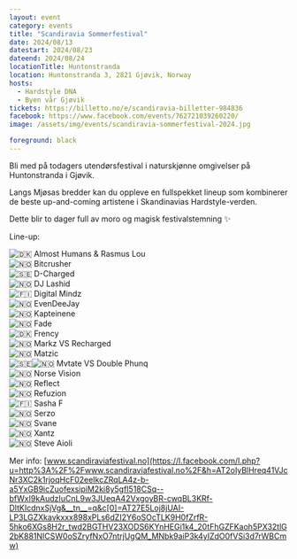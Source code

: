 ```yaml
---
layout: event
category: events
title: "Scandiravia Sommerfestival"
date: 2024/08/13
datestart: 2024/08/23
dateend: 2024/08/24
locationTitle: Huntonstranda
location: Huntonstranda 3, 2821 Gjøvik, Norway
hosts:
  - Hardstyle DNA
  - Byen vår Gjøvik
tickets: https://billetto.no/e/scandiravia-billetter-984836
facebook: https://www.facebook.com/events/762721039260220/
image: /assets/img/events/scandiravia-sommerfestival-2024.jpg

foreground: black
---
```


  
Bli med på todagers utendørsfestival i naturskjønne omgivelser på Huntonstranda i Gjøvik.

Langs Mjøsas bredder kan du oppleve en fullspekket lineup som kombinerer de beste up-and-coming artistene i Skandinavias Hardstyle-verden.

Dette blir to dager full av moro og magisk festivalstemning ✨

Line-up:

![🇩🇰](https://static.xx.fbcdn.net/images/emoji.php/v9/t63/2/16/1f1e9_1f1f0.png) Almost Humans & Rasmus Lou  
![🇳🇴](https://static.xx.fbcdn.net/images/emoji.php/v9/t40/2/16/1f1f3_1f1f4.png) Bitcrusher  
![🇸🇪](https://static.xx.fbcdn.net/images/emoji.php/v9/t13/2/16/1f1f8_1f1ea.png) D-Charged  
![🇳🇴](https://static.xx.fbcdn.net/images/emoji.php/v9/t40/2/16/1f1f3_1f1f4.png) DJ Lashid  
![🇫🇮](https://static.xx.fbcdn.net/images/emoji.php/v9/t62/2/16/1f1eb_1f1ee.png) Digital Mindz  
![🇳🇴](https://static.xx.fbcdn.net/images/emoji.php/v9/t40/2/16/1f1f3_1f1f4.png) EvenDeeJay  
![🇳🇴](https://static.xx.fbcdn.net/images/emoji.php/v9/t40/2/16/1f1f3_1f1f4.png) Kapteinene  
![🇳🇴](https://static.xx.fbcdn.net/images/emoji.php/v9/t40/2/16/1f1f3_1f1f4.png) Fade  
![🇩🇰](https://static.xx.fbcdn.net/images/emoji.php/v9/t63/2/16/1f1e9_1f1f0.png) Frency  
![🇳🇴](https://static.xx.fbcdn.net/images/emoji.php/v9/t40/2/16/1f1f3_1f1f4.png) Markz VS Recharged  
![🇳🇴](https://static.xx.fbcdn.net/images/emoji.php/v9/t40/2/16/1f1f3_1f1f4.png) Matzic  
![🇸🇪](https://static.xx.fbcdn.net/images/emoji.php/v9/t13/2/16/1f1f8_1f1ea.png)![🇳🇴](https://static.xx.fbcdn.net/images/emoji.php/v9/t40/2/16/1f1f3_1f1f4.png) Mvtate VS Double Phunq  
![🇳🇴](https://static.xx.fbcdn.net/images/emoji.php/v9/t40/2/16/1f1f3_1f1f4.png) Norse Vision  
![🇳🇴](https://static.xx.fbcdn.net/images/emoji.php/v9/t40/2/16/1f1f3_1f1f4.png) Reflect  
![🇳🇴](https://static.xx.fbcdn.net/images/emoji.php/v9/t40/2/16/1f1f3_1f1f4.png) Refuzion  
![🇫🇮](https://static.xx.fbcdn.net/images/emoji.php/v9/t62/2/16/1f1eb_1f1ee.png) Sasha F  
![🇳🇴](https://static.xx.fbcdn.net/images/emoji.php/v9/t40/2/16/1f1f3_1f1f4.png) Serzo  
![🇳🇴](https://static.xx.fbcdn.net/images/emoji.php/v9/t40/2/16/1f1f3_1f1f4.png) Svane  
![🇳🇴](https://static.xx.fbcdn.net/images/emoji.php/v9/t40/2/16/1f1f3_1f1f4.png) Xantz  
![🇳🇴](https://static.xx.fbcdn.net/images/emoji.php/v9/t40/2/16/1f1f3_1f1f4.png) Steve Aioli

Mer info: [www.scandiraviafestival.no](https://l.facebook.com/l.php?u=http%3A%2F%2Fwww.scandiraviafestival.no%2F&h=AT2oIyBlHreq41VJcNr3XC2k1rjoqHcF02eeIkcZRqLA4z-b-a5YxGB9icZuofexsipiM2ki8y5gfI518CSq--bfWxI9kAudzIuCnL9w3JUeqA42VxgoyBR-cwqBL3KRf-DltKIcdnxSjVg&__tn__=q&c[0]=AT27E5Loj8jUAI-LP3LGZXkavkxxx898xPLs6dZI2Y6oSOcTLK9H0fZrfR-5hko6XGs8H2r_twd2BGTHV23XODS6KYnHEGi1k4_20tFhGZFKaoh5PX32tlG2bK881NICSW0oSZryfNxO7ntrjUgQM_MNbk9aiP3k4yIZdO0fVSi3d7rWBCmw)